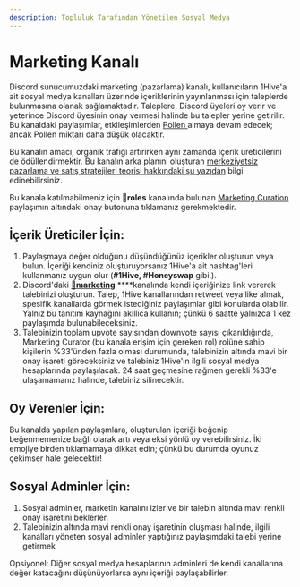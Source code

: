 ```yaml
---
description: Topluluk Tarafından Yönetilen Sosyal Medya
---
```


# Marketing Kanalı

Discord sunucumuzdaki marketing \(pazarlama\) kanalı, kullanıcıların 1Hive'a ait sosyal medya kanalları üzerinde içeriklerinin yayınlanması için taleplerde bulunmasına olanak sağlamaktadır. Taleplere, Discord üyeleri oy verir ve yeterince Discord üyesinin onay vermesi halinde bu talepler yerine getirilir. Bu kanaldaki paylaşımlar, etkileşimlerden [Pollen ](../pollen.md)almaya devam edecek; ancak Pollen miktarı daha düşük olacaktır.

Bu kanalın amacı, organik trafiği artırırken aynı zamanda içerik üreticilerini de ödüllendirmektir. Bu kanalın arka planını oluşturan [merkeziyetsiz pazarlama ve satış stratejileri teorisi hakkındaki şu yazıdan](https://forum.1hive.org/t/decentralized-marketing-and-sales-strategy-for-1hive-buzz/1400) bilgi edinebilirsiniz.

Bu kanala katılmabilmeniz için 🧚**roles** kanalında bulunan [Marketing Curation ](https://discord.com/channels/698287700834517064/774020443727462410/796880461410336798)paylaşımın altındaki onay butonuna tıklamanız gerekmektedir.

## İçerik Üreticiler İçin:

1. Paylaşmaya değer olduğunu düşündüğünüz içerikler oluşturun veya bulun. İçeriği kendiniz oluşturuyorsanız 1Hive'a ait hashtag'leri kullanmanız uygun olur \(**\#1Hive, \#Honeyswap** gibi.\).
2. Discord'daki [**🐝marketing**](https://discord.com/invite/MK3ktanzJG) ****kanalında kendi içeriğinize link vererek talebinizi oluşturun. Talep, 1Hive kanallarından retweet veya like almak, spesifik kanallarda görmek istediğiniz paylaşımlar gibi konularda olabilir. Yalnız bu tanıtım kaynağını akıllıca kullanın; çünkü 6 saatte yalnızca 1 kez paylaşımda bulunabileceksiniz.
3. Talebinizin toplam upvote sayısından downvote sayısı çıkarıldığında, Marketing Curator \(bu kanala erişim için gereken rol\) rolüne sahip kişilerin %33'ünden fazla olması durumunda, talebinizin altında mavi bir onay işareti göreceksiniz ve talebiniz 1Hive'ın ilgili sosyal medya hesaplarında paylaşılacak. 24 saat geçmesine rağmen gerekli %33'e ulaşamamanız halinde, talebiniz silinecektir.

## Oy Verenler İçin:

Bu kanalda yapılan paylaşmlara, oluşturulan içeriği beğenip beğenmemenize bağlı olarak artı veya eksi yönlü oy verebilirsiniz. İki emojiye birden tıklamamaya dikkat edin; çünkü bu durumda oyunuz çekimser hale gelecektir!

## Sosyal Adminler İçin:

1. Sosyal adminler, marketin kanalını izler ve bir talebin altında mavi renkli onay işaretini beklerler.
2. Talebinizin altında mavi renkli onay işaretinin oluşması halinde, ilgili kanalları yöneten sosyal adminler yaptığınız paylaşımdaki talebi yerine getirmek 

Opsiyonel: Diğer sosyal medya hesaplarının adminleri de kendi kanallarına değer katacağını düşünüyorlarsa aynı içeriği paylaşabilirler.

